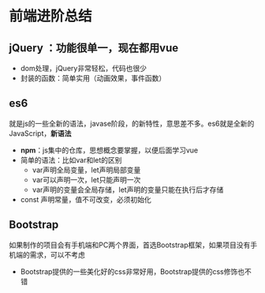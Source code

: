 # 前端进阶总结

## jQuery ：功能很单一，现在都用vue

* dom处理，jQuery非常轻松，代码也很少
* 封装的函数：简单实用（动画效果，事件函数）



## es6

就是js的一些全新的语法，javase阶段，的新特性，意思差不多。es6就是全新的JavaScript，**新语法**

* **npm**：js集中的仓库，思想概念要掌握，以便后面学习vue
* 简单的语法：比如var和let的区别
  * var声明全局变量，let声明局部变量
  * var可以声明一次，let只能声明一次
  * var声明的变量会全局存储，let声明的变量只能在执行后才存储
* const 声明常量，值不可改变，必须初始化



## Bootstrap

如果制作的项目会有手机端和PC两个界面，首选Bootstrap框架，如果项目没有手机端的需求，可以不考虑

* Bootstrap提供的一些美化好的css非常好用，Bootstrap提供的css修饰也不错

